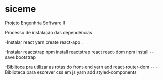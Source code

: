 # siceme
Projeto Engenhria Software II

Processo de instalação das dependências

-Instalar react
  yarn create react-app .
 
 
-Instalar reactstrap
 npm install reactstrap react react-dom
 npm install --save bootstrap


-Biblitoca pra utilizar as rotas do front-end
  yarn add react-router-dom -- 
-Biblioteca para escrever css em js 
  yarn add styled-components 
